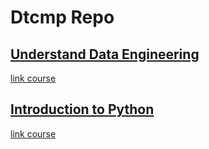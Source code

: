 # Dtcmp Repo

## [Understand Data Engineering](./understand_data_engineering/)

[link course](https://app.datacamp.com/learn/courses/understanding-data-engineering)


## [Introduction to Python](./introduction_to_python/)

[link course](https://app.datacamp.com/learn/courses/intro-to-python-for-data-science)